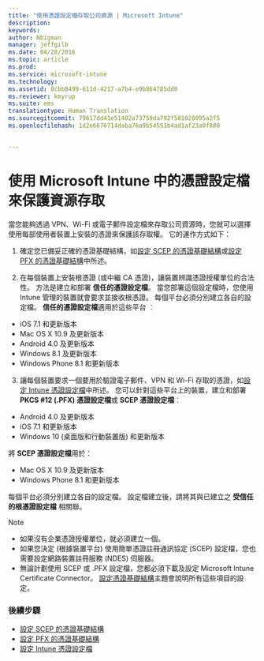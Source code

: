 ```yaml
---
title: "使用憑證設定檔存取公司資源 | Microsoft Intune"
description: 
keywords: 
author: Nbigman
manager: jeffgilb
ms.date: 04/28/2016
ms.topic: article
ms.prod: 
ms.service: microsoft-intune
ms.technology: 
ms.assetid: 8cbb8499-611d-4217-a7b4-e9b864785dd0
ms.reviewer: kmyrup
ms.suite: ems
translationtype: Human Translation
ms.sourcegitcommit: 79617dd41e51402a73759da792f581028095a2f5
ms.openlocfilehash: 1d2e6676714daba76a9b54553b4ad1af23a0f880


---
```


# 使用 Microsoft Intune 中的憑證設定檔來保護資源存取
當您能夠透過 VPN、Wi-Fi 或電子郵件設定檔來存取公司資源時，您就可以選擇使用每部使用者裝置上安裝的憑證來保護該存取權。 它的運作方式如下：

1. 確定您已備妥正確的憑證基礎結構，如[設定 SCEP 的憑證基礎結構](configure-certificate-infrastructure-for-scep.md)或[設定 PFX 的憑證基礎結構](configure-certificate-infrastructure-for-pfx.md)中所述。

2. 在每個裝置上安裝根憑證 (或中繼 CA 憑證)，讓裝置辨識憑證授權單位的合法性。 方法是建立和部署 **信任的憑證設定檔**。 當您部署這個設定檔時，您使用 Intune 管理的裝置就會要求並接收根憑證。 每個平台必須分別建立各自的設定檔。 **信任的憑證設定檔**適用於這些平台 ︰
 -  iOS 7.1 和更新版本
 -  Mac OS X 10.9 及更新版本
 -  Android 4.0 及更新版本
 -  Windows 8.1 及更新版本
 -  Windows Phone 8.1 和更新版本

3. 讓每個裝置要求一個要用於驗證電子郵件、VPN 和 Wi-Fi 存取的憑證，如[設定 Intune 憑證設定檔](configure-intune-certificate-profiles.md)中所述。 您可以針對這些平台上的裝置，建立和部署 **PKCS #12 (.PFX) 憑證設定檔**或 **SCEP 憑證設定檔**︰

-  Android 4.0 及更新版本
-  iOS 7.1 和更新版本
-  Windows 10 (桌面版和行動裝置版) 和更新版本

將 **SCEP 憑證設定檔**用於：
-   Mac OS X 10.9 及更新版本
-   Windows Phone 8.1 和更新版本

每個平台必須分別建立各自的設定檔。 設定檔建立後，請將其與已建立之 **受信任的根憑證設定檔** 相關聯。

> [!NOTE]           
> -    如果沒有企業憑證授權單位，就必須建立一個。
>- 如果您決定 (根據裝置平台) 使用簡單憑證註冊通訊協定 (SCEP) 設定檔，您也需要設定網路裝置註冊服務 (NDES) 伺服器。
>-  無論計劃使用 SCEP 或 .PFX 設定檔，您都必須下載及設定 Microsoft Intune Certificate Connector。
> [設定憑證基礎結構](configure-certificate-infrastructure.md)主題會說明所有這些項目的設定。

### 後續步驟
- [設定 SCEP 的憑證基礎結構](configure-certificate-infrastructure-for-scep.md)
- [設定 PFX 的憑證基礎結構](configure-certificate-infrastructure-for-pfx.md)
- [設定 Intune 憑證設定檔](configure-intune-certificate-profiles.md)



<!--HONumber=Jul16_HO1-->


